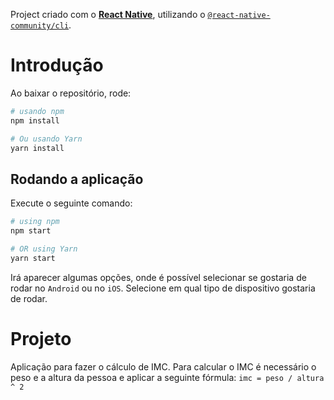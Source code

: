 Project criado com o [**React Native**](https://reactnative.dev), utilizando o [`@react-native-community/cli`](https://github.com/react-native-community/cli).

# Introdução

Ao baixar o repositório, rode:
```bash
# usando npm
npm install

# Ou usando Yarn
yarn install
```

## Rodando a aplicação
Execute o seguinte comando:

```bash
# using npm
npm start

# OR using Yarn
yarn start
```

Irá aparecer algumas opções, onde é possível selecionar se gostaria de rodar no `Android` ou no `iOS`. Selecione em qual tipo de dispositivo gostaria de rodar.

# Projeto
Aplicação para fazer o cálculo de IMC. Para calcular o IMC é necessário o peso e a altura da pessoa e aplicar a seguinte fórmula:
`imc = peso / altura ^ 2`
